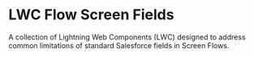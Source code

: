 # LWC Flow Screen Fields
A collection of Lightning Web Components (LWC) designed to address common limitations of standard Salesforce fields in Screen Flows.
